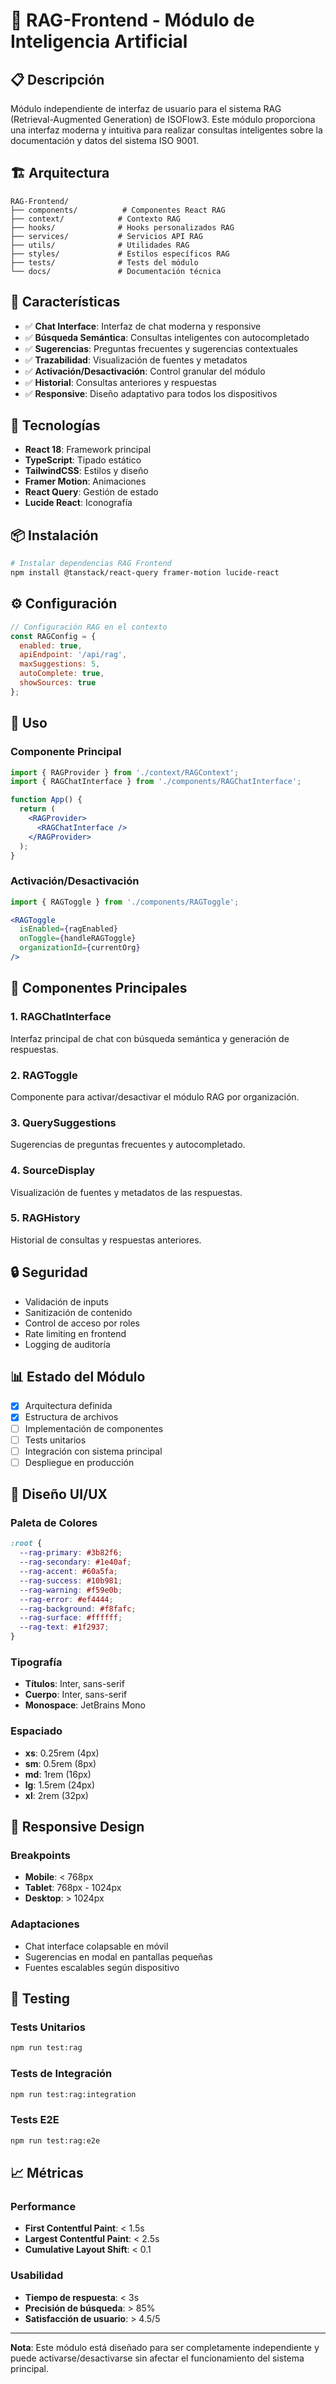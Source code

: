 # 🧠 RAG-Frontend - Módulo de Inteligencia Artificial

## 📋 Descripción

Módulo independiente de interfaz de usuario para el sistema RAG (Retrieval-Augmented Generation) de ISOFlow3. Este módulo proporciona una interfaz moderna y intuitiva para realizar consultas inteligentes sobre la documentación y datos del sistema ISO 9001.

## 🏗️ Arquitectura

```
RAG-Frontend/
├── components/          # Componentes React RAG
├── context/            # Contexto RAG
├── hooks/              # Hooks personalizados RAG
├── services/           # Servicios API RAG
├── utils/              # Utilidades RAG
├── styles/             # Estilos específicos RAG
├── tests/              # Tests del módulo
└── docs/               # Documentación técnica
```

## 🚀 Características

- ✅ **Chat Interface**: Interfaz de chat moderna y responsive
- ✅ **Búsqueda Semántica**: Consultas inteligentes con autocompletado
- ✅ **Sugerencias**: Preguntas frecuentes y sugerencias contextuales
- ✅ **Trazabilidad**: Visualización de fuentes y metadatos
- ✅ **Activación/Desactivación**: Control granular del módulo
- ✅ **Historial**: Consultas anteriores y respuestas
- ✅ **Responsive**: Diseño adaptativo para todos los dispositivos

## 🔧 Tecnologías

- **React 18**: Framework principal
- **TypeScript**: Tipado estático
- **TailwindCSS**: Estilos y diseño
- **Framer Motion**: Animaciones
- **React Query**: Gestión de estado
- **Lucide React**: Iconografía

## 📦 Instalación

```bash
# Instalar dependencias RAG Frontend
npm install @tanstack/react-query framer-motion lucide-react
```

## ⚙️ Configuración

```javascript
// Configuración RAG en el contexto
const RAGConfig = {
  enabled: true,
  apiEndpoint: '/api/rag',
  maxSuggestions: 5,
  autoComplete: true,
  showSources: true
};
```

## 🎯 Uso

### Componente Principal
```jsx
import { RAGProvider } from './context/RAGContext';
import { RAGChatInterface } from './components/RAGChatInterface';

function App() {
  return (
    <RAGProvider>
      <RAGChatInterface />
    </RAGProvider>
  );
}
```

### Activación/Desactivación
```jsx
import { RAGToggle } from './components/RAGToggle';

<RAGToggle 
  isEnabled={ragEnabled}
  onToggle={handleRAGToggle}
  organizationId={currentOrg}
/>
```

## 🎨 Componentes Principales

### 1. RAGChatInterface
Interfaz principal de chat con búsqueda semántica y generación de respuestas.

### 2. RAGToggle
Componente para activar/desactivar el módulo RAG por organización.

### 3. QuerySuggestions
Sugerencias de preguntas frecuentes y autocompletado.

### 4. SourceDisplay
Visualización de fuentes y metadatos de las respuestas.

### 5. RAGHistory
Historial de consultas y respuestas anteriores.

## 🔒 Seguridad

- Validación de inputs
- Sanitización de contenido
- Control de acceso por roles
- Rate limiting en frontend
- Logging de auditoría

## 📊 Estado del Módulo

- [x] Arquitectura definida
- [x] Estructura de archivos
- [ ] Implementación de componentes
- [ ] Tests unitarios
- [ ] Integración con sistema principal
- [ ] Despliegue en producción

## 🎨 Diseño UI/UX

### Paleta de Colores
```css
:root {
  --rag-primary: #3b82f6;
  --rag-secondary: #1e40af;
  --rag-accent: #60a5fa;
  --rag-success: #10b981;
  --rag-warning: #f59e0b;
  --rag-error: #ef4444;
  --rag-background: #f8fafc;
  --rag-surface: #ffffff;
  --rag-text: #1f2937;
}
```

### Tipografía
- **Títulos**: Inter, sans-serif
- **Cuerpo**: Inter, sans-serif
- **Monospace**: JetBrains Mono

### Espaciado
- **xs**: 0.25rem (4px)
- **sm**: 0.5rem (8px)
- **md**: 1rem (16px)
- **lg**: 1.5rem (24px)
- **xl**: 2rem (32px)

## 📱 Responsive Design

### Breakpoints
- **Mobile**: < 768px
- **Tablet**: 768px - 1024px
- **Desktop**: > 1024px

### Adaptaciones
- Chat interface colapsable en móvil
- Sugerencias en modal en pantallas pequeñas
- Fuentes escalables según dispositivo

## 🧪 Testing

### Tests Unitarios
```bash
npm run test:rag
```

### Tests de Integración
```bash
npm run test:rag:integration
```

### Tests E2E
```bash
npm run test:rag:e2e
```

## 📈 Métricas

### Performance
- **First Contentful Paint**: < 1.5s
- **Largest Contentful Paint**: < 2.5s
- **Cumulative Layout Shift**: < 0.1

### Usabilidad
- **Tiempo de respuesta**: < 3s
- **Precisión de búsqueda**: > 85%
- **Satisfacción de usuario**: > 4.5/5

---

**Nota**: Este módulo está diseñado para ser completamente independiente y puede activarse/desactivarse sin afectar el funcionamiento del sistema principal. 